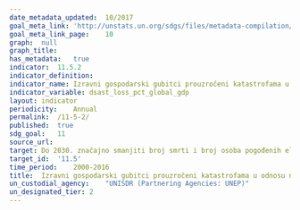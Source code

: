 ```yaml
---	
date_metadata_updated:	10/2017
goal_meta_link:	'http://unstats.un.org/sdgs/files/metadata-compilation/Metadata-Goal-11.pdf'
goal_meta_link_page:	10
graph:	null
graph_title:	
has_metadata:	true
indicator:	11.5.2
indicator_definition:	
indicator_name:	Izravni gospodarski gubitci prouzročeni katastrofama u odnosu na globalni bruto domaći proizvod (BDP)
indicator_variable:	dsast_loss_pct_global_gdp
layout:	indicator
periodicity:	Annual
permalink:	/11-5-2/
published:	true
sdg_goal:	11
source_url:	
target:	Do 2030. značajno smanjiti broj smrti i broj osoba pogođenih elementarnim nepogodama, te osjetno smanjiti izravne gospodarske gubitke u odnosu na globalni bruto domaći proizvod, a koji su uzrokovani elementarnim nepogodama, uključujući nepogode uzrokovane vodom, s naglaskom na zaštitu siromašnih i osoba u osjetljivim situacijama
target_id:	'11.5'
time_period:	2000-2016
title:	Izravni gospodarski gubitci prouzročeni katastrofama u odnosu na globalni bruto domaći proizvod (BDP)
un_custodial_agency:	"UNISDR (Partnering Agencies: UNEP)"
un_designated_tier:	2
---	
```

